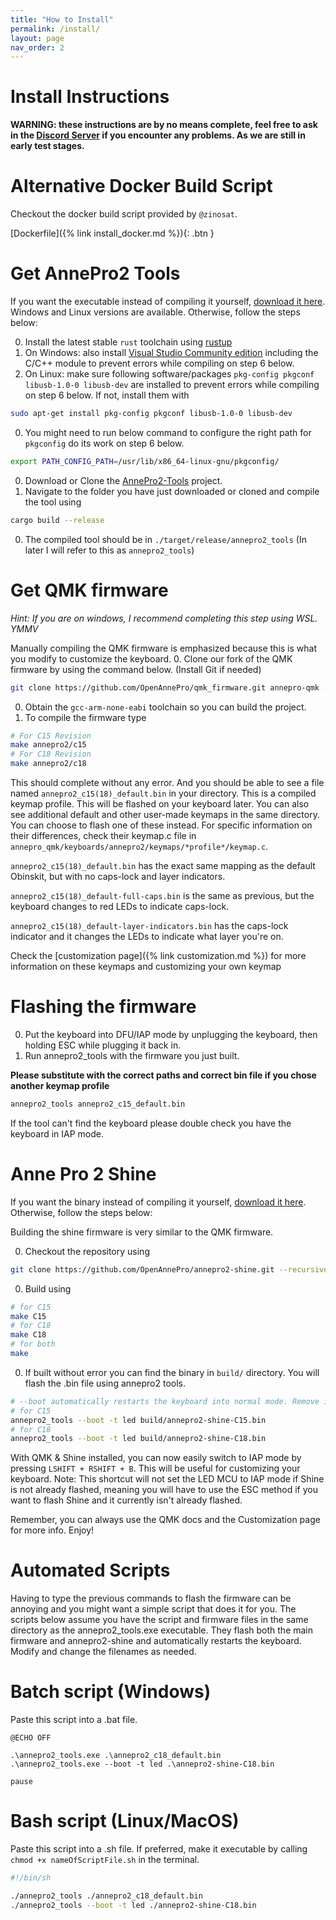 ```yaml
---
title: "How to Install"
permalink: /install/
layout: page
nav_order: 2
---
```


# Install Instructions
**WARNING: these instructions are by no means complete, feel free to ask in the
[Discord Server](https://discord.gg/ygssH9x) if you encounter any problems.
As we are still in early test stages.**

# Alternative Docker Build Script
Checkout the docker build script provided by `@zinosat`.

[Dockerfile]({% link install_docker.md %}){: .btn }

# Get AnnePro2 Tools

If you want the executable instead of compiling it yourself, [download it here](https://ci.codetector.org/job/OpenAnnePro/job/AnnePro2-Tools/job/master/).
Windows and Linux versions are available. Otherwise, follow the steps below:

0. Install the latest stable `rust` toolchain using [rustup](https://rustup.rs/)
0. On Windows: also install [Visual Studio Community edition](https://visualstudio.microsoft.com/downloads/)
including the C/C++ module to prevent errors while compiling on step 6 below. 
0. On Linux: make sure following software/packages `pkg-config pkgconf libusb-1.0-0 libusb-dev` are installed 
to prevent errors while compiling on step 6 below. If not, install them with
```bash
sudo apt-get install pkg-config pkgconf libusb-1.0-0 libusb-dev 
```
0. You might need to run below command to configure the right path for `pkgconfig` do its work on step 6 below.
```bash
export PATH_CONFIG_PATH=/usr/lib/x86_64-linux-gnu/pkgconfig/
```
0. Download or Clone the [AnnePro2-Tools](https://github.com/OpenAnnePro/AnnePro2-Tools) project.
0. Navigate to the folder you have just downloaded or cloned and compile the tool using
```bash
cargo build --release
```
0. The compiled tool should be in `./target/release/annepro2_tools` (In later I will refer to this as `annepro2_tools`)


# Get QMK firmware
*Hint: If you are on windows, I recommend completing this step using WSL. YMMV*

Manually compiling the QMK firmware is emphasized because this is what you modify to customize the keyboard.
0. Clone our fork of the QMK firmware by using the command below. (Install Git if needed)
```bash
git clone https://github.com/OpenAnnePro/qmk_firmware.git annepro-qmk --recursive --depth 1
```
0. Obtain the `gcc-arm-none-eabi` toolchain so you can build the project.
0. To compile the firmware type
```bash
# For C15 Revision
make annepro2/c15
# For C18 Revision
make annepro2/c18
```
This should complete without any error. And you should be able to see a file named
`annepro2_c15(18)_default.bin` in your directory. This is a compiled keymap profile. This will be flashed on your
keyboard later. You can also see additional default and other user-made keymaps in the same directory. You can choose
to flash one of these instead. For specific information on their differences, check their keymap.c file in
`annepro_qmk/keyboards/annepro2/keymaps/*profile*/keymap.c`.

`annepro2_c15(18)_default.bin` has the exact same mapping as the default Obinskit, but with no caps-lock and
layer indicators.

`annepro2_c15(18)_default-full-caps.bin` is the same as previous, but the keyboard changes to red LEDs to indicate
caps-lock.

`annepro2_c15(18)_default-layer-indicators.bin` has the caps-lock indicator and it changes the LEDs to indicate what layer
you're on.

Check the [customization page]({% link customization.md %}) for more information on these keymaps and customizing your own keymap

# Flashing the firmware
0. Put the keyboard into DFU/IAP mode by unplugging the keyboard, then holding ESC while plugging it back in.
0. Run annepro2_tools with the firmware you just built.

**Please substitute with the correct paths and correct bin file if you chose another keymap profile**
```bash
annepro2_tools annepro2_c15_default.bin
```

If the tool can't find the keyboard please double check you have the keyboard in IAP mode.

# Anne Pro 2 Shine

If you want the binary instead of compiling it yourself, [download it here](https://ci.codetector.org/job/OpenAnnePro/job/AnnePro2-Shine/job/master/).
Otherwise, follow the steps below:

Building the shine firmware is very similar to the QMK firmware.

0. Checkout the repository using
```bash
git clone https://github.com/OpenAnnePro/annepro2-shine.git --recursive
```
0. Build using
```bash
# for C15
make C15
# for C18
make C18
# for both
make
```
0. If built without error you can find the binary in `build/` directory. You will flash the .bin file using annepro2 tools.
```bash
# --boot automatically restarts the keyboard into normal mode. Remove it if you are going to flash something else next.
# for C15
annepro2_tools --boot -t led build/annepro2-shine-C15.bin
# for C18
annepro2_tools --boot -t led build/annepro2-shine-C18.bin
```

With QMK & Shine installed, you can now easily switch to IAP mode by pressing `LSHIFT + RSHIFT + B`. This will be useful
for customizing your keyboard. Note: This shortcut will not set the LED MCU to IAP mode if Shine is not already flashed,
meaning you will have to use the ESC method if you want to flash Shine and it currently isn't already flashed.

Remember, you can always use the QMK docs and the Customization page for more info. Enjoy!

# Automated Scripts

Having to type the previous commands to flash the firmware can be annoying and you might want a simple script that does
it for you. The scripts below assume you have the script and firmware files in the same directory as the
annepro2_tools.exe executable. They flash both the main firmware and annepro2-shine and automatically restarts the
keyboard. Modify and change the filenames as needed.

# Batch script (Windows)

Paste this script into a .bat file.
```
@ECHO OFF

.\annepro2_tools.exe .\annepro2_c18_default.bin
.\annepro2_tools.exe --boot -t led .\annepro2-shine-C18.bin

pause
```

# Bash script (Linux/MacOS)

Paste this script into a .sh file. If preferred, make it executable by calling `chmod +x nameOfScriptFile.sh` in the
terminal.
```bash
#!/bin/sh

./annepro2_tools ./annepro2_c18_default.bin
./annepro2_tools --boot -t led ./annepro2-shine-C18.bin
```
